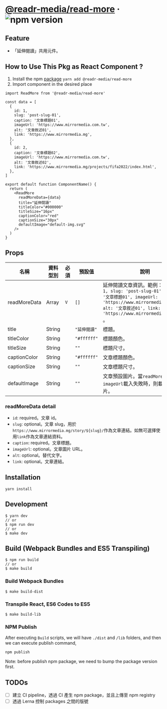 # [@readr-media/read-more](https://www.npmjs.com/package/@readr-media/read-more) &middot; ![npm version](https://img.shields.io/npm/v/@readr-media/read-more.svg?style=flat)

## Feature

- 「延伸閱讀」共用元件。

## How to Use This Pkg as React Component ?

1. Install the npm [package](https://www.npmjs.com/package/@readr-media/read-more)
   `yarn add @readr-media/read-more`
2. Import component in the desired place

```
import ReadMore from '@readr-media/read-more'

const data = [
  {
    id: 1,
    slug: 'post-slug-01',
    caption: '文章標題01',
    imageUrl: 'https://www.mirrormedia.com.tw',
    alt: '文章敘述01',
    link: 'https://www.mirrormedia.mg',
  },
  {
    id: 2,
    caption: '文章標題02',
    imageUrl: 'https://www.mirrormedia.com.tw',
    alt: '文章敘述02',
    link: 'https://www.mirrormedia.mg/projects/fifa2022/index.html',
  },
]

export default function ComponentName() {
  return (
    <ReadMore
      readMoreData={data}
      title="延伸閱讀"
      titleColor="#000000"
      titleSize="16px"
      captionColor="red"
      captionSize="30px"
      defaultImage="default-img.svg"
    />
  )
}
```

## Props

| 名稱           | 資料型別    | 必須  | 預設值              | 說明                                                                                                                                  |
| ------------ | ------- | --- | ---------------- | ----------------------------------------------------------------------------------------------------------------------------------- |
| readMoreData       | Array  | `V` | `[]` | 延伸閱讀文章資訊。範例： `[ { id: 1, slug: 'post-slug-01', caption: '文章標題01', imageUrl: 'https://www.mirrormedia.com.tw', alt: '文章敘述01', link: 'https://www.mirrormedia.mg' } ]` 。                                                               |
| title | String  |     | `"延伸閱讀"`           | 標題。                                                               |
| titleColor | String  |     | `"#ffffff"`             | 標題顏色。                                                                                                       |
| titleSize          | String  |     | `""`             | 標題尺寸。                                                                                                                                |
| captionColor    | String  |     | `"#ffffff"`        | 文章標題顏色。                                                                                               |
| captionSize       | String  |     | `""`     | 文章標題尺寸。                                                                                                                                |
| defaultImage        | String  |     | `""`         | 文章預設圖片。當`readMoreData`的`imageUrl`載入失敗時，則載入預設圖片。                                                                                                                                |

### readMoreData detail
- `id`: required。文章 id。
- `slug`: optional。文章 slug，用於`https://www.mirrormedia.mg/story/${slug}/`作為文章連結。如無可選擇使用`link`作為文章連結資料。
- `caption`: required。文章標題。
- `imageUrl`: optional。文章圖片 URL。
- `alt`: optional。替代文字。
- `link`: optional。文章連結。   

## Installation

`yarn install`

## Development

```
$ yarn dev
// or
$ npm run dev
// or
$ make dev
```

## Build (Webpack Bundles and ES5 Transpiling)

```
$ npm run build
// or
$ make build
```

### Build Webpack Bundles

```
$ make build-dist
```

### Transpile React, ES6 Codes to ES5

```
$ make build-lib
```

### NPM Publish

After executing `Build` scripts, we will have `./dist` and `/lib` folders,
and then we can execute publish command,

```
npm publish
```

Note: before publish npm package, we need to bump the package version first.

## TODOs

- [ ] 建立 CI pipeline，透過 CI 產生 npm package，並且上傳至 npm registry
- [ ] 透過 Lerna 控制 packages 之間的版號
